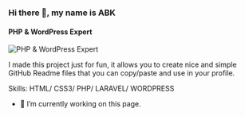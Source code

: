 ### Hi there 👋, my name is ABK
#### PHP & WordPress Expert
![PHP & WordPress Expert](https://www.facebook.com/photo/?fbid=1289571101454945&set=a.181937822218284)

I made this project just for fun, it allows you to create nice and simple GitHub Readme files that you can copy/paste and use in your profile.

Skills: HTML/ CSS3/ PHP/ LARAVEL/ WORDPRESS

- 🔭 I’m currently working on this page. 





